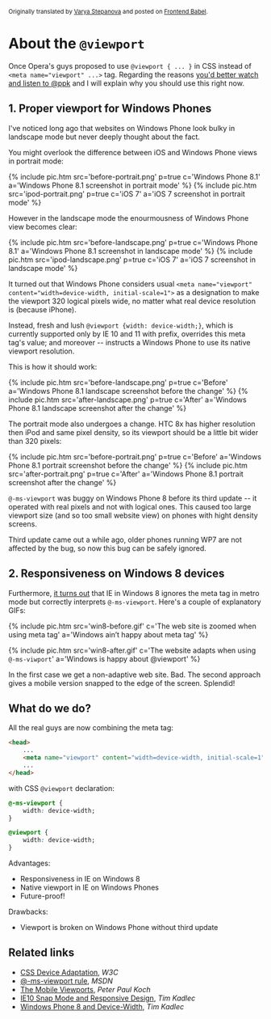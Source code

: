<small>Originally translated by [Varya Stepanova](http://varya.me/) and posted on [Frontend Babel](http://frontendbabel.info/articles/about-viewport/).</small>

# About the `@viewport`

Once Opera's guys proposed to use `@viewport { ... }` in CSS instead of `<meta name="viewport" ...>` tag. Regarding the reasons [you'd better watch and listen to @ppk](http://vimeo.com/100523275) and I will explain why you should use this right now.

## 1. Proper viewport for Windows Phones

I've noticed long ago that websites on Windows Phone look bulky in landscape mode but never deeply thought about the fact.

You might overlook the difference between iOS and Windows Phone views in portrait mode:

<div class="gallery">
{% include pic.htm src='before-portrait.png' p=true c='Windows Phone 8.1' a='Windows Phone 8.1 screenshot in portrait mode' %}
{% include pic.htm src='ipod-portrait.png' p=true c='iOS 7' a='iOS 7 screenshot in portrait mode' %}
</div>

However in the landscape mode the enourmousness of Windows Phone view becomes clear:

<div class="gallery">
{% include pic.htm src='before-landscape.png' p=true c='Windows Phone 8.1' a='Windows Phone 8.1 screenshot in landscape mode' %}
{% include pic.htm src='ipod-landscape.png' p=true c='iOS 7' a='iOS 7 screenshot in landscape mode' %}
</div>

It turned out that Windows Phone considers usual `<meta name="viewport" content="width=device-width, initial-scale=1">` as a designation to make the viewport 320 logical pixels wide, no matter what real device resolution is (because iPhone).

Instead, fresh and lush `@viewport {width: device-width;}`, which is currently supported only by IE 10 and 11 with prefix, overrides this meta tag's value; and moreover -- instructs a Windows Phone to use its native viewport resolution.

This is how it should work:

<div class="gallery">
{% include pic.htm src='before-landscape.png' p=true c='Before' a='Windows Phone 8.1 landscape screenshot before the change' %}
{% include pic.htm src='after-landscape.png' p=true c='After' a='Windows Phone 8.1 landscape screenshot after the change' %}
</div>

The portrait mode also undergoes a change. HTC 8x has higher resolution then iPod and same pixel density, so its viewport should be a little bit wider than 320 pixels:

<div class="gallery">
{% include pic.htm src='before-portrait.png' p=true c='Before' a='Windows Phone 8.1 portrait screenshot before the change' %}
{% include pic.htm src='after-portrait.png' p=true c='After' a='Windows Phone 8.1 portrait screenshot after the change' %}
</div>

`@-ms-viewport` was buggy on Windows Phone 8 before its third update -- it operated with real pixels and not with logical ones. This caused too large viewport size (and so too small website view) on phones with hight density screens.

Third update came out a while ago, older phones running WP7 are not affected by the bug, so now this bug can be safely ignored.

## 2. Responsiveness on Windows 8 devices

Furthermore, [it turns out](http://timkadlec.com/2013/01/windows-phone-8-and-device-width/) that IE in Windows 8 ignores the meta tag in metro mode but correctly interprets `@-ms-viewport`. Here's a couple of explanatory GIFs:

{% include pic.htm src='win8-before.gif' c='The web site is zoomed when using meta tag' a='Windows ain’t happy about meta tag' %}

{% include pic.htm src='win8-after.gif' c='The website adapts when using <code>@-ms-viwport</code>' a='Windows is happy about @viewport' %}

In the first case we get a non-adaptive web site. Bad. The second approach gives a mobile version snapped to the edge of the screen. Splendid!

## What do we do?

All the real guys are now combining the meta tag:

```html
<head>
    ...
    <meta name="viewport" content="width=device-width, initial-scale=1">
    ...
</head>
```

with CSS `@viewport` declaration:

```css
@-ms-viewport {
    width: device-width;
}

@viewport {
    width: device-width;
}
```

Advantages:

- Responsiveness in IE on Windows 8
- Native viewport in IE on Windows Phones
- Future-proof!

Drawbacks:

- Viewport is broken on Windows Phone without third update

## Related links

- [CSS Device Adaptation](http://dev.w3.org/csswg/css-device-adapt/), *W3C*
- [@-ms-viewport rule](http://msdn.microsoft.com/en-us/library/ie/hh869615%28v%3Dvs.85%29.aspx), *MSDN*
- [The Mobile Viewports](https://vimeo.com/100523275), *Peter Paul Koch*
- [IE10 Snap Mode and Responsive Design](http://timkadlec.com/2012/10/ie10-snap-mode-and-responsive-design/), *Tim Kadlec*
- [Windows Phone 8 and Device-Width](http://timkadlec.com/2013/01/windows-phone-8-and-device-width/), *Tim Kadlec*
